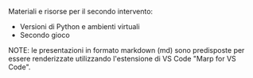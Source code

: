 Materiali e risorse per il secondo intervento:
- Versioni di Python e ambienti virtuali
- Secondo gioco

NOTE: le presentazioni in formato markdown (md) sono predisposte per essere renderizzate utilizzando l'estensione di VS Code "Marp for VS Code".
